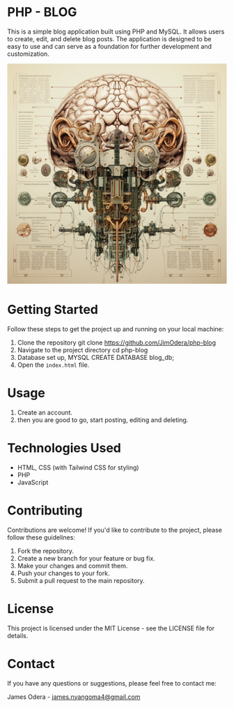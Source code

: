 # PHP - BLOG
This is a simple blog application built using PHP and MySQL. It allows users to create, edit, and delete blog posts. The application is designed to be easy to use and can serve as a foundation for further development and customization.

![](assets/images/image.png)

# Getting Started
Follow these steps to get the project up and running on your local machine:

1. Clone the repository
   git clone https://github.com/JimOdera/php-blog
2. Navigate to the project directory
   cd php-blog
3. Database set up, MYSQL
   CREATE DATABASE blog_db;
4. Open the `index.html` file.

 # Usage
1. Create an account.
2. then you are good to go, start posting, editing and deleting.

# Technologies Used
* HTML, CSS (with Tailwind CSS for styling)
* PHP
* JavaScript
  
# Contributing

Contributions are welcome! If you'd like to contribute to the project, please follow these guidelines:

1. Fork the repository.
2. Create a new branch for your feature or bug fix.
3. Make your changes and commit them.
4. Push your changes to your fork.
5. Submit a pull request to the main repository.


# License
This project is licensed under the MIT License - see the LICENSE file for details.

# Contact

If you have any questions or suggestions, please feel free to contact me:

James Odera - james.nyangoma4@gmail.com
